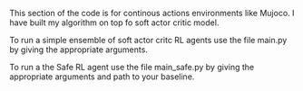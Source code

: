 <p> This section of the code is for continous actions environments like Mujoco. I have built my algorithm on top fo soft actor critic model. </p>

<p> To run a simple ensemble of soft actor critc RL agents use the file main.py by giving the appropriate arguments.</p>

<p> To run a the Safe RL agent use the file main_safe.py by giving the appropriate arguments and path to your baseline.</p>
